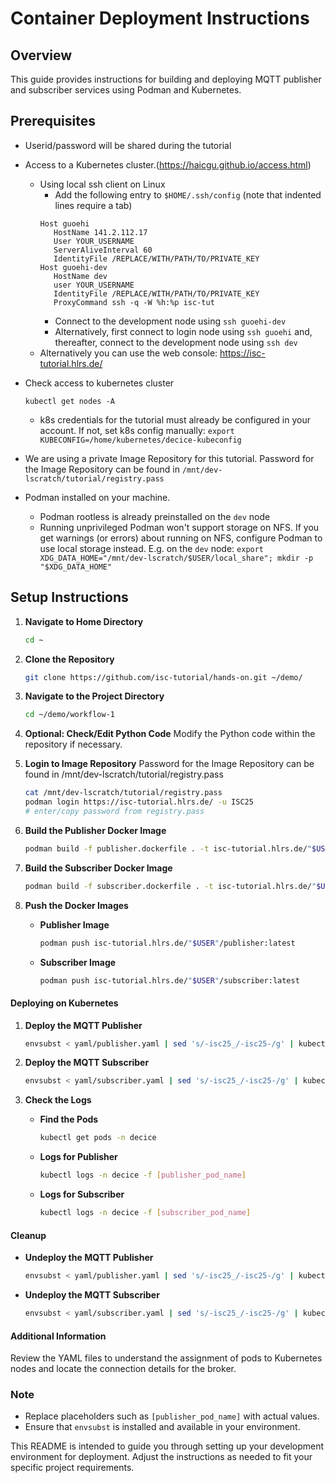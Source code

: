 # Container Deployment Instructions

## Overview
This guide provides instructions for building and deploying MQTT publisher and subscriber services using Podman and Kubernetes.

## Prerequisites
- Userid/password will be shared during the tutorial
- Access to a Kubernetes cluster.(https://haicgu.github.io/access.html)
   - Using local ssh client on Linux
      - Add the following entry to ```$HOME/.ssh/config``` (note that indented lines require a tab)
      ```
      Host guoehi
         HostName 141.2.112.17
         User YOUR_USERNAME
         ServerAliveInterval 60
         IdentityFile /REPLACE/WITH/PATH/TO/PRIVATE_KEY
      Host guoehi-dev
         HostName dev
         user YOUR_USERNAME
         IdentityFile /REPLACE/WITH/PATH/TO/PRIVATE_KEY
         ProxyCommand ssh -q -W %h:%p isc-tut
      ```
      - Connect to the development node using ```ssh guoehi-dev```
      - Alternatively, first connect to login node using ```ssh guoehi``` and, thereafter, connect to the development node using ```ssh dev```
   - Alternatively you can use the web console: https://isc-tutorial.hlrs.de/
- Check access to kubernetes cluster
  ```
  kubectl get nodes -A
   ```
   - k8s credentials for the tutorial must already be configured in your account. If not, set k8s config manually: `export KUBECONFIG=/home/kubernetes/decice-kubeconfig`
- We are using a private Image Repository for this tutorial. Password for the Image Repository can be found in `/mnt/dev-lscratch/tutorial/registry.pass`

- Podman installed on your machine.
   - Podman rootless is already preinstalled on the `dev` node
   - Running unprivileged Podman won't support storage on NFS. If you get warnings (or errors) about running on NFS, configure Podman to use local storage instead. E.g. on the `dev` node: `export XDG_DATA_HOME="/mnt/dev-lscratch/$USER/local_share"; mkdir -p "$XDG_DATA_HOME"`

## Setup Instructions

1. **Navigate to Home Directory**
   ```bash
   cd ~
   ```

2. **Clone the Repository**
   ```bash
   git clone https://github.com/isc-tutorial/hands-on.git ~/demo/
   ```

3. **Navigate to the Project Directory**
   ```bash
   cd ~/demo/workflow-1
   ```

4. **Optional: Check/Edit Python Code**
   Modify the Python code within the repository if necessary.

5. **Login to Image Repository**
   Password for the Image Repository can be found in /mnt/dev-lscratch/tutorial/registry.pass
   ```bash
   cat /mnt/dev-lscratch/tutorial/registry.pass
   podman login https://isc-tutorial.hlrs.de/ -u ISC25
   # enter/copy password from registry.pass
   ```

7. **Build the Publisher Docker Image**
   ```bash
   podman build -f publisher.dockerfile . -t isc-tutorial.hlrs.de/"$USER"/publisher:latest
   ```

8. **Build the Subscriber Docker Image**
   ```bash
   podman build -f subscriber.dockerfile . -t isc-tutorial.hlrs.de/"$USER"/subscriber:latest
   ```

9. **Push the Docker Images**
   - **Publisher Image**
     ```bash
     podman push isc-tutorial.hlrs.de/"$USER"/publisher:latest
     ```
   - **Subscriber Image**
     ```bash
     podman push isc-tutorial.hlrs.de/"$USER"/subscriber:latest
     ```

#### Deploying on Kubernetes

1. **Deploy the MQTT Publisher**
   ```bash
   envsubst < yaml/publisher.yaml | sed 's/-isc25_/-isc25-/g' | kubectl create -f -
   ```

2. **Deploy the MQTT Subscriber**
   ```bash
   envsubst < yaml/subscriber.yaml | sed 's/-isc25_/-isc25-/g' | kubectl create -f -
   ```

3. **Check the Logs**
   - **Find the Pods**
     ```bash
     kubectl get pods -n decice
     ```
   - **Logs for Publisher**
     ```bash
     kubectl logs -n decice -f [publisher_pod_name]
     ```
   - **Logs for Subscriber**
     ```bash
     kubectl logs -n decice -f [subscriber_pod_name]
     ```

#### Cleanup

- **Undeploy the MQTT Publisher**
  ```bash
  envsubst < yaml/publisher.yaml | sed 's/-isc25_/-isc25-/g' | kubectl delete -f -
  ```

- **Undeploy the MQTT Subscriber**
  ```bash
  envsubst < yaml/subscriber.yaml | sed 's/-isc25_/-isc25-/g' | kubectl delete -f -
  ```

#### Additional Information

Review the YAML files to understand the assignment of pods to Kubernetes nodes and locate the connection details for the broker.

### Note
- Replace placeholders such as `[publisher_pod_name]` with actual values.
- Ensure that `envsubst` is installed and available in your environment.

This README is intended to guide you through setting up your development environment for deployment. Adjust the instructions as needed to fit your specific project requirements.
